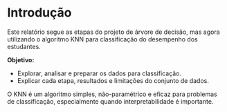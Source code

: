 # Introdução

Este relatório segue as etapas do projeto de árvore de decisão, mas agora utilizando o algoritmo KNN para classificação do desempenho dos estudantes.

**Objetivo:**
- Explorar, analisar e preparar os dados para classificação.
- Explicar cada etapa, resultados e limitações do conjunto de dados.

O KNN é um algoritmo simples, não-paramétrico e eficaz para problemas de classificação, especialmente quando interpretabilidade é importante.
